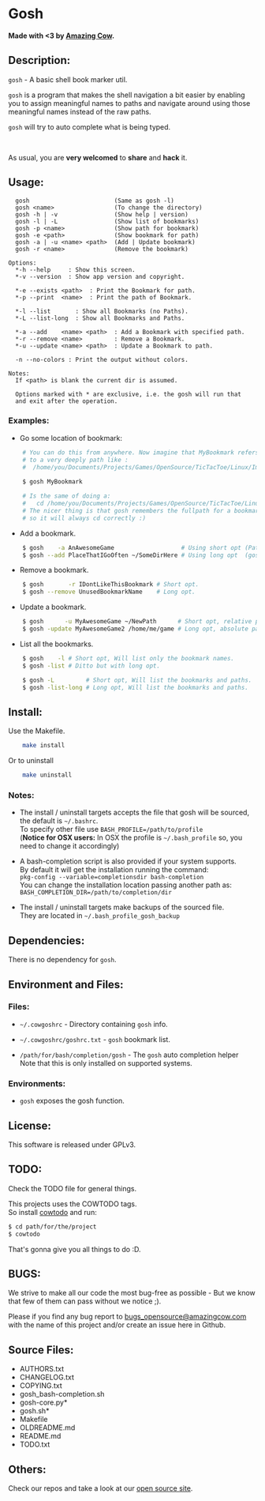 # Gosh

**Made with <3 by [Amazing Cow](http://www.amazingcow.com).**



<!-- ####################################################################### -->
<!-- ####################################################################### -->

## Description:

```gosh``` - A basic shell book marker util.  

```gosh``` is a program that makes the shell navigation a bit easier by 
enabling you to assign meaningful names to paths and navigate around using 
those meaningful names instead of the raw paths.


```gosh``` will try to auto complete what is being typed.


<br>

As usual, you are **very welcomed** to **share** and **hack** it.



<!-- ####################################################################### -->
<!-- ####################################################################### -->

## Usage:

``` 
  gosh                        (Same as gosh -l)
  gosh <name>                 (To change the directory)
  gosh -h | -v                (Show help | version)
  gosh -l | -L                (Show list of bookmarks)
  gosh -p <name>              (Show path for bookmark)
  gosh -e <path>              (Show bookmark for path)
  gosh -a | -u <name> <path>  (Add | Update bookmark)
  gosh -r <name>              (Remove the bookmark)

Options:
  *-h --help     : Show this screen.
  *-v --version  : Show app version and copyright.

  *-e --exists <path>  : Print the Bookmark for path.
  *-p --print  <name>  : Print the path of Bookmark.

  *-l --list       : Show all Bookmarks (no Paths).
  *-L --list-long  : Show all Bookmarks and Paths.

  *-a --add    <name> <path>  : Add a Bookmark with specified path.
  *-r --remove <name>         : Remove a Bookmark.
  *-u --update <name> <path>  : Update a Bookmark to path.

  -n --no-colors : Print the output without colors.

Notes:
  If <path> is blank the current dir is assumed.

  Options marked with * are exclusive, i.e. the gosh will run that
  and exit after the operation.

```

### Examples:

* Go some location of bookmark:
    
``` bash
    # You can do this from anywhere. Now imagine that MyBookmark refers 
    # to a very deeply path like :
    #  /home/you/Documents/Projects/Games/OpenSource/TicTacToe/Linux/Images
     
    $ gosh MyBookmark 

    # Is the same of doing a:
    #   cd /home/you/Documents/Projects/Games/OpenSource/TicTacToe/Linux/Images
    # The nicer thing is that gosh remembers the fullpath for a bookmark
    # so it will always cd correctly :)
```

* Add a bookmark.

``` bash
    $ gosh    -a AnAwesomeGame                   # Using short opt (Path is assumed to be "./").
    $ gosh --add PlaceThatIGoOften ~/SomeDirHere # Using long opt  (gosh understands the relative path names).
```
    
* Remove a bookmark.

``` bash
    $ gosh       -r IDontLikeThisBookmark # Short opt.
    $ gosh --remove UnusedBookmarkName    # Long opt.
```

* Update a bookmark.

``` bash
    $ gosh      -u MyAwesomeGame ~/NewPath      # Short opt, relative paths.
    $ gosh -update MyAwesomeGame2 /home/me/game # Long opt, absolute paths are ok too.
```
    
* List all the bookmarks.
    
``` bash
    $ gosh    -l # Short opt, Will list only the bookmark names.
    $ gosh -list # Ditto but with long opt.

    $ gosh -L         # Short opt, Will list the bookmarks and paths.
    $ gosh -list-long # Long opt, Will list the bookmarks and paths.
```


<!-- ####################################################################### -->
<!-- ####################################################################### -->

## Install:

Use the Makefile.

``` bash
    make install
```

Or to uninstall

``` bash
    make uninstall
```

### Notes:

* The install / uninstall targets accepts the file that gosh will be sourced, 
the default is ```~/.bashrc```.   
To specify other file use ```BASH_PROFILE=/path/to/profile```   
(**Notice for OSX users:** In OSX the profile is ```~/.bash_profile``` so, you 
need to change it accordingly)

* A bash-completion script is also provided if your system supports.   
  By default it will get the installation running the command:   
```pkg-config --variable=completionsdir bash-completion```   
   You can change the installation location passing another path as:   
``` BASH_COMPLETION_DIR=/path/to/completion/dir ``` 


* The install / uninstall targets make backups of the sourced file.   
  They are located in ```~/.bash_profile_gosh_backup```




<!-- ####################################################################### -->
<!-- ####################################################################### -->

## Dependencies:

There is no dependency for ```gosh```.



<!-- ####################################################################### -->
<!-- ####################################################################### -->

## Environment and Files: 

### Files:

* ```~/.cowgoshrc``` - Directory containing ```gosh``` info.
* ```~/.cowgoshrc/goshrc.txt``` - ```gosh``` bookmark list.

* ```/path/for/bash/completion/gosh``` - The ```gosh``` auto completion helper   
  Note that this is only installed on supported systems.


### Environments:

* ```gosh``` exposes the gosh function.



<!-- ####################################################################### -->
<!-- ####################################################################### -->

## License:

This software is released under GPLv3.



<!-- ####################################################################### -->
<!-- ####################################################################### -->

## TODO:

Check the TODO file for general things.

This projects uses the COWTODO tags.   
So install [cowtodo](http://www.github.com/AmazingCow-Tools/COWTODO/) and run:

``` bash
$ cd path/for/the/project
$ cowtodo 
```

That's gonna give you all things to do :D.



<!-- ####################################################################### -->
<!-- ####################################################################### -->

## BUGS:

We strive to make all our code the most bug-free as possible - But we know 
that few of them can pass without we notice ;).

Please if you find any bug report to [bugs_opensource@amazingcow.com]() 
with the name of this project and/or create an issue here in Github.



<!-- ####################################################################### -->
<!-- ####################################################################### -->

## Source Files:

* AUTHORS.txt
* CHANGELOG.txt
* COPYING.txt
* gosh_bash-completion.sh
* gosh-core.py*
* gosh.sh*
* Makefile
* OLDREADME.md
* README.md
* TODO.txt 



<!-- ####################################################################### -->
<!-- ####################################################################### -->

## Others:
Check our repos and take a look at our [open source site](http://opensource.amazingcow.com).
